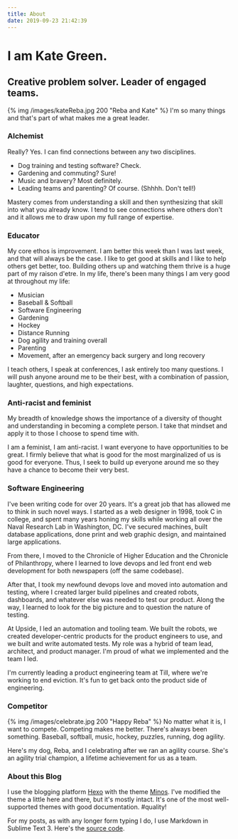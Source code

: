 ```yaml
---
title: About
date: 2019-09-23 21:42:39
---
```


# I am Kate Green.
## Creative problem solver. Leader of engaged teams.

{% img /images/kateReba.jpg 200 "Reba and Kate" %}
I'm so many things and that's part of what makes me a great leader.

### Alchemist
Really? Yes. I can find connections between any two disciplines. 
* Dog training and testing software? Check.
* Gardening and commuting? Sure!
* Music and bravery? Most definitely.
* Leading teams and parenting? Of course. (Shhhh. Don't tell!)

Mastery comes from understanding a skill and then synthesizing that skill into what you already know. I tend to see connections where others don't and it allows me to draw upon my full range of expertise.

### Educator
My core ethos is improvement. I am better this week than I was last week, and that will always be the case. I like to get good at skills and I like to help others get better, too. Building others up and watching them thrive is a huge part of my raison d'etre. In my life, there's been many things I am very good at throughout my life:

* Musician
* Baseball & Softball
* Software Engineering
* Gardening
* Hockey
* Distance Running
* Dog agility and training overall
* Parenting
* Movement, after an emergency back surgery and long recovery

I teach others, I speak at conferences, I ask entirely too many questions. I will push anyone around me to be their best, with a combination of passion, laughter, questions, and high expectations.

### Anti-racist and feminist
My breadth of knowledge shows the importance of a diversity of thought and understanding in becoming a complete person. I take that mindset and apply it to those I choose to spend time with. 

I am a feminist, I am anti-racist. I want everyone to have opportunities to be great. I firmly believe that what is good for the most marginalized of us is good for everyone. Thus, I seek to build up everyone around me so they have a chance to become their very best. 

### Software Engineering
I've been writing code for over 20 years. It's a great job that has allowed me to think in such novel ways. I started as a web designer in 1998, took C in college, and spent many years honing my skills while working all over the Naval Research Lab in Washington, DC. I've secured machines, built database applications, done print and web graphic design, and maintained large applications. 

From there, I moved to the Chronicle of Higher Education and the Chronicle of Philanthropy, where I learned to love devops and led front end web development for both newspapers (off the same codebase). 

After that, I took my newfound devops love and moved into automation and testing, where I created larger build pipelines and created robots, dashboards, and whatever else was needed to test our product. Along the way, I learned to look for the big picture and to question the nature of testing. 

At Upside, I led an automation and tooling team. We built the robots, we created developer-centric products for the product engineers to use, and we built and write automated tests. My role was a hybrid of team lead, architect, and product manager. I'm proud of what we implemented and the team I led.

I'm currently leading a product engineering team at Till, where we're working to end eviction. It's fun to get back onto the product side of engineering.

### Competitor
{% img /images/celebrate.jpg 200 "Happy Reba" %}
No matter what it is, I want to compete. Competing makes me better. There's always been something. Baseball, softball, music, hockey, puzzles, running, dog agility.

Here's my dog, Reba, and I celebrating after we ran an agility course. She's an agility trial champion, a lifetime achievement for us as a team. 

### About this Blog
I use the blogging platform [Hexo](http://hexo.io/) with the theme [Minos](http://github.com/ppoffice/hexo-theme-minos). I've modified the theme a little here and there, but it's mostly intact. It's one of the most well-supported themes with good documentation. #quality!

For my posts, as with any longer form typing I do, I use Markdown in Sublime Text 3. Here's the [source code](https://github.com/4kategreen/blog).